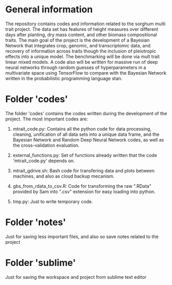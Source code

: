 # General information

The repository contains codes and information related to the sorghum multi trait project. The data set has features of height measures over different days after planting, dry mass content, and other biomass compositional traits. The main goal of the project is the development of a Bayesian Network that integrates crop, genomic, and transcriptomic data, and recovery of information across traits though the inclusion of pleiotropic effects into a unique model. The benchmarking will be done via mult trait linear mixed models. A code also will be written for massive run of deep neural networks through random guesses of hyperparameters in a multivariate space using TensorFlow to compare with the Bayesian Network written in the probabilistic programming language stan.

# Folder 'codes'

The folder 'codes' contains the codes written during the development of the project. The most important codes are:

1. mtrait_code.py: Contains all the python code for data processing, cleaning, unification of all data sets into a unique data frame, and the Bayesian Network and Random Deep Neural Network codes, as well as the cross-validation evaluation.

2. external_functions.py: Set of functions already written that the code 'mtrait_code.py' depends on.

3. mtrait_gdrive.sh: Bash code for transfering data and plots between machines, and also as cloud backup mecanism.

4. gbs_from_rdata_to_csv.R: Code for transforming the raw ".RData" provided by Sam into ".csv" extension for easy loading into python.

5. tmp.py: Just to write temporary code.

# Folder 'notes'

Just for saving less important files, and also so save notes related to the project

# Folder 'sublime'

Just for saving the workspace and project from sublime text editor





